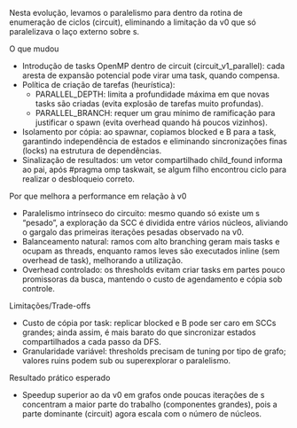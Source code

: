 Nesta evolução, levamos o paralelismo para dentro da rotina de enumeração de ciclos (circuit), eliminando a limitação da v0 que só paralelizava o laço externo sobre s.

O que mudou
- Introdução de tasks OpenMP dentro de circuit (circuit_v1_parallel): cada aresta de expansão potencial pode virar uma task, quando compensa.
- Política de criação de tarefas (heurística):
  - PARALLEL_DEPTH: limita a profundidade máxima em que novas tasks são criadas (evita explosão de tarefas muito profundas).
  - PARALLEL_BRANCH: requer um grau mínimo de ramificação para justificar o spawn (evita overhead quando há poucos vizinhos).
- Isolamento por cópia: ao spawnar, copiamos blocked e B para a task, garantindo independência de estados e eliminando sincronizações finas (locks) na estrutura de dependências.
- Sinalização de resultados: um vetor compartilhado child_found informa ao pai, após #pragma omp taskwait, se algum filho encontrou ciclo para realizar o desbloqueio correto.

Por que melhora a performance em relação à v0
- Paralelismo intrínseco do circuito: mesmo quando só existe um s “pesado”, a exploração da SCC é dividida entre vários núcleos, aliviando o gargalo das primeiras iterações pesadas observado na v0.
- Balanceamento natural: ramos com alto branching geram mais tasks e ocupam as threads, enquanto ramos leves são executados inline (sem overhead de task), melhorando a utilização.
- Overhead controlado: os thresholds evitam criar tasks em partes pouco promissoras da busca, mantendo o custo de agendamento e cópia sob controle.

Limitações/Trade-offs
- Custo de cópia por task: replicar blocked e B pode ser caro em SCCs grandes; ainda assim, é mais barato do que sincronizar estados compartilhados a cada passo da DFS.
- Granularidade variável: thresholds precisam de tuning por tipo de grafo; valores ruins podem sub ou superexplorar o paralelismo.

Resultado prático esperado
- Speedup superior ao da v0 em grafos onde poucas iterações de s concentram a maior parte do trabalho (componentes grandes), pois a parte dominante (circuit) agora escala com o número de núcleos.
